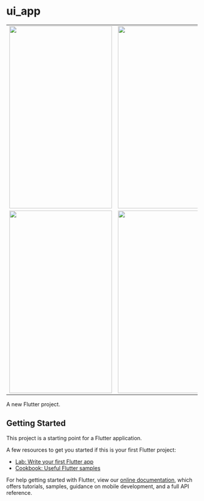 # ui_app

<table>
  <tr>
    <td><img src="https://res.cloudinary.com/dycxesufw/image/upload/v1632727663/wjrcwd0nsnjqmx3ai4kd.jpg" width=270 height=480></td>
    <td><img src="https://res.cloudinary.com/dycxesufw/image/upload/v1632727663/tgcbmbxtsbv1xld0qltg.jpg" width=270 height=480></td>
    <td><img src="https://res.cloudinary.com/dycxesufw/image/upload/v1632727663/dffggu5nh4rkeljixecg.jpg" width=270 height=480></td>
    <td><img src="https://res.cloudinary.com/dycxesufw/image/upload/v1632727663/mdmnzldsokxouo6r4meb.jpg" width=270 height=480></td>
  </tr>
  <tr>
    <td><img src="https://res.cloudinary.com/dycxesufw/image/upload/v1632727663/rexpq1esvfiphjnokzfs.jpg" width=270 height=480></td>
    <td><img src="https://res.cloudinary.com/dycxesufw/image/upload/v1632727663/xwk8jwefvdjbzwkbbmib.jpg" width=270 height=480></td>
    <td><img src="https://res.cloudinary.com/dycxesufw/image/upload/v1632727663/hj2ojrjnktgattzymp7g.jpg" width=270 height=480></td>
    <td><img src="https://res.cloudinary.com/dycxesufw/image/upload/v1632727663/rjy4c3euku6qkgihyqiu.jpgg" width=270 height=480></td>
    <td><img src="https://res.cloudinary.com/dycxesufw/image/upload/v1632727663/kdcghropihg4ygo2unc8.jpg" width=270 height=480></td>
  </tr>
 </table>
 
A new Flutter project.

## Getting Started

This project is a starting point for a Flutter application.

A few resources to get you started if this is your first Flutter project:

- [Lab: Write your first Flutter app](https://flutter.dev/docs/get-started/codelab)
- [Cookbook: Useful Flutter samples](https://flutter.dev/docs/cookbook)

For help getting started with Flutter, view our
[online documentation](https://flutter.dev/docs), which offers tutorials,
samples, guidance on mobile development, and a full API reference.
